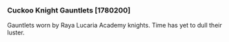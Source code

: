 ### Cuckoo Knight Gauntlets [1780200]

Gauntlets worn by Raya Lucaria Academy knights. Time has yet to dull their luster.